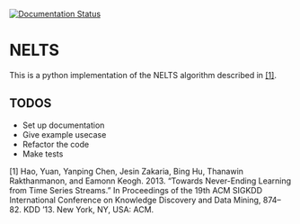 [![Documentation Status](https://readthedocs.org/projects/nelts/badge/?version=latest)](https://nelts.readthedocs.io/en/latest/?badge=latest)
                
# NELTS

This is a python implementation of the NELTS algorithm described in [[1]](#neltspaper).

## TODOS

- Set up documentation
- Give example usecase
- Refactor the code 
- Make tests

<a name="neltspaper">[1]</a> Hao, Yuan, Yanping Chen, Jesin Zakaria, Bing Hu, Thanawin Rakthanmanon, and Eamonn Keogh. 2013. “Towards Never-Ending Learning from Time Series Streams.” In Proceedings of the 19th ACM SIGKDD International Conference on Knowledge Discovery and Data Mining, 874–82. KDD ’13. New York, NY, USA: ACM.
